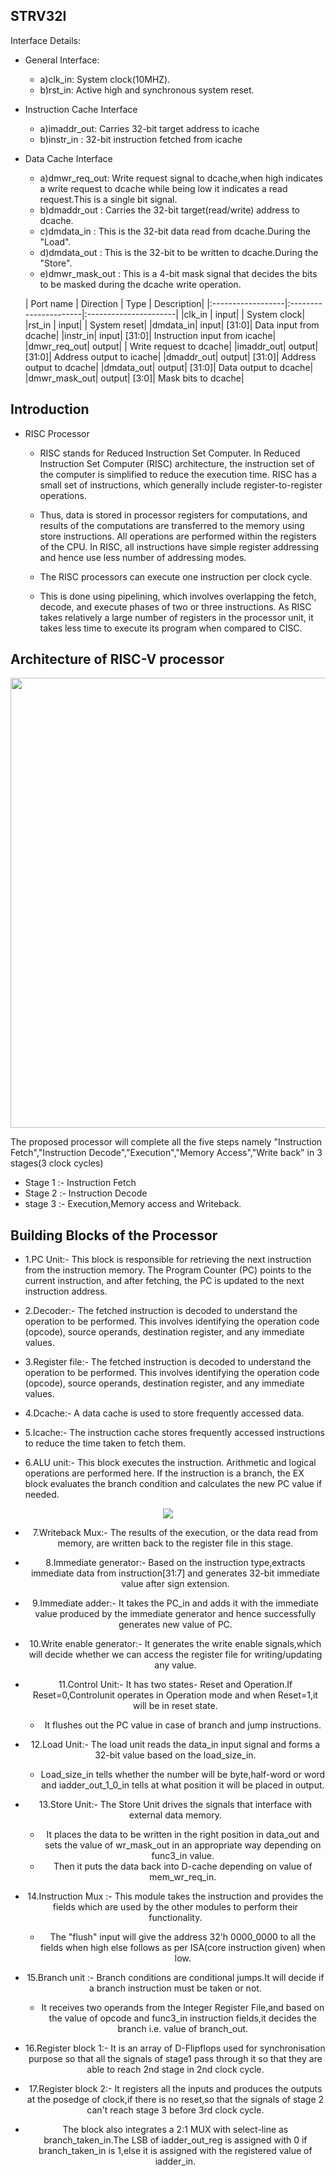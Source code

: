 ## STRV32I

Interface Details:

- General Interface:
    - a)clk_in: System clock(10MHZ).
    - b)rst_in: Active high and synchronous system reset.

- Instruction Cache Interface
    - a)imaddr_out: Carries 32-bit target address to icache
    - b)instr_in : 32-bit instruction fetched from icache

- Data Cache Interface
    - a)dmwr_req_out: Write request signal to dcache,when high indicates a write request to dcache while being low it indicates a read request.This is a single bit signal.
    - b)dmaddr_out : Carries the 32-bit target(read/write) address to dcache.
    - c)dmdata_in : This is the 32-bit data read from dcache.During the "Load".
    - d)dmdata_out : This is the 32-bit to be written to dcache.During the "Store".
    - e)dmwr_mask_out : This is a 4-bit mask signal that decides the bits to be masked during the dcache write operation.

     | Port name | Direction | Type | Description|
     |:------------------|:----------------------|:----------------------|
     |clk_in | input|    | System clock|
     |rst_in | input|    | System reset|
     |dmdata_in| input| [31:0]| Data input from dcache|
     |instr_in| input| [31:0]|  Instruction input from icache|
     |dmwr_req_out| output| | Write request to dcache|
     |imaddr_out| output| [31:0]| Address output to icache|
     |dmaddr_out| output| [31:0]| Address output to dcache|
     |dmdata_out| output| [31:0]| Data output to dcache|
     |dmwr_mask_out| output| [3:0]| Mask bits to dcache|
  
 ## Introduction

 - RISC Processor 
    - RISC stands for Reduced Instruction Set Computer. In Reduced Instruction Set Computer (RISC) architecture, the instruction set of the computer is simplified to reduce the execution time. RISC has a small set of instructions, which generally include register-to-register operations.

    - Thus, data is stored in processor registers for computations, and results of the computations are transferred to the memory using store instructions. All operations are performed within the registers of the CPU. In RISC, all instructions have simple register addressing and hence use less number of addressing modes.

    - The RISC processors can execute one instruction per clock cycle.

    - This is done using pipelining, which involves overlapping the fetch, decode, and execute phases of two or three instructions. As RISC takes relatively a large number of registers in the processor unit, it takes less time to execute its program when compared to CISC.

## Architecture of RISC-V processor

<p align="center">
 <img
src="https://github.com/Maniteja-muriki/Image/issues/3"
width="720px" Height="auto">
</p>

The proposed processor will complete all the five steps namely "Instruction Fetch","Instruction Decode","Execution","Memory Access","Write back" in 3 stages(3 clock cycles)

- Stage 1 :- Instruction Fetch
- Stage 2 :- Instruction Decode
- stage 3 :- Execution,Memory access and Writeback.

## Building Blocks of the Processor

- 1.PC Unit:-
This block is responsible for retrieving the next instruction from the instruction memory. The Program Counter (PC) points to the current instruction, and after fetching, the PC is updated to the next instruction address.

- 2.Decoder:-
 The fetched instruction is decoded to understand the operation to be performed. This involves identifying the operation code (opcode), source operands, destination register, and any immediate values.

 - 3.Register file:-
  The fetched instruction is decoded to understand the operation to be performed. This involves identifying the operation code (opcode), source operands, destination register, and any immediate values.

 - 4.Dcache:-
 A data cache is used to store frequently accessed data.

 - 5.Icache:-
 The instruction cache stores frequently accessed instructions to reduce the time taken to fetch them.

 - 6.ALU unit:-
 This block executes the instruction. Arithmetic and logical operations are performed here. If the instruction is a branch, the EX block evaluates the branch condition and calculates the new PC value if needed.

 <div align="center">
  <img src="https://github.com/Maniteja-muriki/Image/issues/2" />

 - 7.Writeback Mux:-
  The results of the execution, or the data read from memory, are written back to the register file in this stage.

  - 8.Immediate generator:-
  Based on the instruction type,extracts immediate data from instruction[31:7] and generates 32-bit immediate value after sign extension.

  - 9.Immediate adder:-
  It takes the PC_in and adds it with the immediate value produced by the immediate generator and hence successfully generates new value of PC.
  
  - 10.Write enable generator:-
  It generates the write enable signals,which will decide whether we can access the register file for writing/updating any value.

  - 11.Control Unit:-
 It has two states- Reset and Operation.If Reset=0,Controlunit operates in Operation mode and when Reset=1,it will be in reset state.
    - It flushes out the PC value in case of branch and jump instructions.

  - 12.Load Unit:-
  The load unit reads the data_in input signal and forms a 32-bit value based on the load_size_in.
    - Load_size_in tells whether the number will be byte,half-word or word and iadder_out_1_0_in tells at what position it will be placed in output.

  - 13.Store Unit:-
  The Store Unit drives the signals that interface with external data memory.
    - It places the data to be written in the right position in data_out and sets the  value of wr_mask_out in an appropriate way depending on func3_in value.
    - Then it puts the data back into D-cache depending on value of mem_wr_req_in.

  - 14.Instruction Mux :-
 This module takes the instruction and provides the fields which are used by the other modules to perform their functionality.
    - The "flush" input will give the address 32'h 0000_0000 to all the fields when high else follows as per ISA(core instruction given) when low.

  - 15.Branch unit :-
Branch conditions are conditional jumps.It will decide if a branch instruction must be taken or not.
    - It receives two operands from the Integer Register File,and based on the value of opcode and func3_in instruction fields,it decides the branch i.e. value of branch_out.

  - 16.Register block 1:-
  It is an array of D-Flipflops used for synchronisation purpose so that all the signals of stage1 pass through it so that they are able to reach 2nd stage in 2nd clock cycle.

  - 17.Register block 2:-
  It registers all the inputs and produces the outputs at the posedge of clock,if there is no reset,so that the signals of stage 2 can't reach stage 3 before 3rd clock cycle.
   - The block also integrates a 2:1 MUX with select-line as branch_taken_in.The LSB of iadder_out_reg is assigned with 0 if branch_taken_in is 1,else it is assigned with the registered value of iadder_in. 
